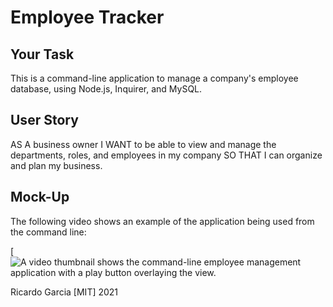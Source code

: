 # Employee Tracker

## Your Task

This is a command-line application to manage a company's employee database, using Node.js, Inquirer, and MySQL.

## User Story

AS A business owner I WANT to be able to view and manage the departments, roles, and employees in my company SO THAT I can organize and plan my business.

## Mock-Up

The following video shows an example of the application being used from the command line:

[![A video thumbnail shows the command-line employee management application with a play button overlaying the view.](https://watch.screencastify.com/v/IU2sZc8wCVSUaTgeBC29)

Ricardo Garcia [MIT] 2021

